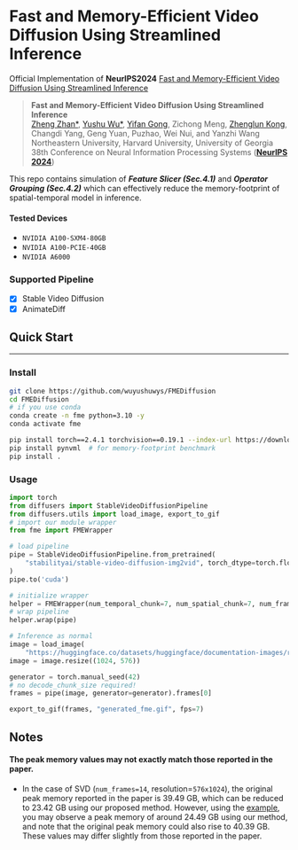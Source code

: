 # Fast and Memory-Efficient Video Diffusion Using Streamlined Inference

Official Implementation of **NeurIPS2024** [Fast and Memory-Efficient Video Diffusion Using Streamlined Inference](https://openreview.net/pdf?id=iNvXYQrkpi)

> **Fast and Memory-Efficient Video Diffusion Using Streamlined Inference**   
> [Zheng Zhan*](https://zhanzheng8585.github.io), [Yushu Wu*](https://scholar.google.com/citations?user=3hEDsFYAAAAJ&hl=en), [Yifan Gong](https://yifanfanfanfan.github.io/),
> Zichong Meng, [Zhenglun Kong](https://zlkong.github.io/homepage/), Changdi Yang, Geng Yuan, Puzhao, Wei Nui, and
> Yanzhi
> Wang  
> Northeastern University, Harvard University, University of Georgia  
> 38th Conference on Neural Information Processing Systems ([**NeurIPS 2024**](https://neurips.cc/Conferences/2024/))



This repo contains simulation of **_Feature Slicer (Sec.4.1)_** and **_Operator Grouping (Sec.4.2)_** which can
effectively reduce the memory-footprint of spatial-temporal model in inference.

#### Tested Devices
- `NVIDIA A100-SXM4-80GB`
- `NVIDIA A100-PCIE-40GB`
- `NVIDIA A6000`

### Supported Pipeline

- [x] Stable Video Diffusion
- [x] AnimateDiff 

## Quick Start

----

### Install
```bash
git clone https://github.com/wuyushuwys/FMEDiffusion
cd FMEDiffusion
# if you use conda
conda create -n fme python=3.10 -y
conda activate fme

pip install torch==2.4.1 torchvision==0.19.1 --index-url https://download.pytorch.org/whl/cu121
pip install pynvml  # for memory-footprint benchmark
pip install .
```

### Usage
```python
import torch
from diffusers import StableVideoDiffusionPipeline
from diffusers.utils import load_image, export_to_gif
# import our module wrapper
from fme import FMEWrapper

# load pipeline
pipe = StableVideoDiffusionPipeline.from_pretrained(
    "stabilityai/stable-video-diffusion-img2vid", torch_dtype=torch.float16, variant="fp16"
)
pipe.to('cuda')

# initialize wrapper
helper = FMEWrapper(num_temporal_chunk=7, num_spatial_chunk=7, num_frames=pipe.unet.config.num_frames)
# wrap pipeline
helper.wrap(pipe)

# Inference as normal
image = load_image(
    "https://huggingface.co/datasets/huggingface/documentation-images/resolve/main/diffusers/svd/rocket.png")
image = image.resize((1024, 576))

generator = torch.manual_seed(42)
# no decode_chunk_size required!
frames = pipe(image, generator=generator).frames[0]

export_to_gif(frames, "generated_fme.gif", fps=7)
```

## Notes

#### The peak memory values may not exactly match those reported in the paper.

- In the case of SVD (`num_frames=14`, resolution=`576x1024`), the original peak memory reported in the paper is 39.49
  GB, which can be reduced to 23.42 GB using our proposed method.
  However, using the [example](scripts/fme_stable_video_diffusion.py), you may observe a peak memory of around 24.49 GB
  using our method, and note that the original peak memory could also rise to 40.39 GB.
  These values may differ slightly from those reported in the paper.

